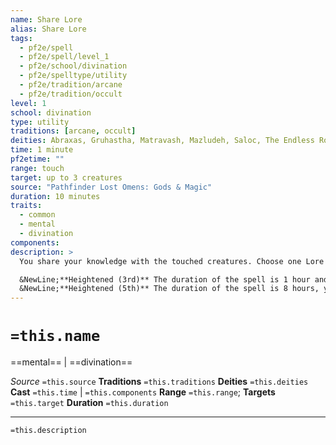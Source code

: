 ```yaml
---
name: Share Lore
alias: Share Lore
tags:
  - pf2e/spell
  - pf2e/spell/level_1
  - pf2e/school/divination
  - pf2e/spelltype/utility
  - pf2e/tradition/arcane
  - pf2e/tradition/occult
level: 1
school: divination
type: utility
traditions: [arcane, occult]
deities: Abraxas, Gruhastha, Matravash, Mazludeh, Saloc, The Endless Road, The Enlightened Scholar's Path, Winlas, Zohls
time: 1 minute
pf2etime: ""
range: touch
target: up to 3 creatures
source: "Pathfinder Lost Omens: Gods & Magic"
duration: 10 minutes
traits:
  - common
  - mental
  - divination
components:
description: >
  You share your knowledge with the touched creatures. Choose one Lore skill in which you are trained. The targets become trained in that Lore skill for the duration of the spell.

  &NewLine;**Heightened (3rd)** The duration of the spell is 1 hour and you can target up to five creatures.
  &NewLine;**Heightened (5th)** The duration of the spell is 8 hours, you can target up to five creatures, and you can share up to two Lore skills in which you are trained.
---
```

# `=this.name`
==mental== | ==divination==

*Source* `=this.source`
**Traditions** `=this.traditions`
**Deities** `=this.deities`
**Cast** `=this.time` | `=this.components`
**Range** `=this.range`; **Targets** `=this.target`
**Duration** `=this.duration`

***
`=this.description`